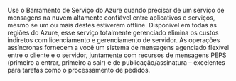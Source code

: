 Use o Barramento de Serviço do Azure quando precisar de um serviço de mensagens na nuvem altamente confiável entre aplicativos e serviços, mesmo se um ou mais destes estiverem offline. Disponível em todas as regiões do Azure, esse serviço totalmente gerenciado elimina os custos indiretos com licenciamento e gerenciamento de servidor. As operações assíncronas fornecem a você um sistema de mensagens agenciado flexível entre o cliente e o servidor, juntamente com recursos de mensagens PEPS (primeiro a entrar, primeiro a sair) e de publicação/assinatura – excelentes para tarefas como o processamento de pedidos.
